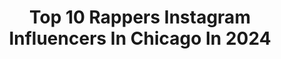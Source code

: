 ---
title: Top 10 Rappers Instagram Influencers In Chicago In 2024
description: >-
  Find top rappers Instagram influencers in Chicago in 2024. Most popular hashtags: #rapper #chicago #rap #explorepage.
platform: Instagram
hits: 52
text_top: See the top-rated Instagram profiles on inBeat.
text_bottom: Our platform holds 52 Instagram influencers like this in Chicago, United States for you to pitch.
profiles:
  - username: "mattmuse12"
    fullname: >-
      Matt Muse
    bio: >-
      #TeamNeverStop rapper, souf side chicago, hair getting longer 👇🏾Stream ROCKIN & BRIDGES on all platforms
    location: "United States"
    followers: 8105
    engagement: 875
    commentsToLikes: 0.083845
    id: ck55q12ixbv080i110b99lmzx
    verified: false
    hashtags: "#december21st, #whitesox, #shapackpartners, #powers"
  - username: "natethedonn"
    fullname: >-
      Nathan Delva
    bio: >-
      MIA | LA📍🇭🇹| mgmt: @cgemtalent | @NovaMEN Ambassador|God 1st| NUPE ♦️|CEO of @envisionapparel_ LONG LIVE OTIS ANDERSON🕊
    location: "United States"
    followers: 57915
    engagement: 384
    commentsToLikes: 0.029653
    id: ckxlenbox87x50j23kzcwmx57
    verified: false
    hashtags: "#atlanta, #socal, #newmusic, #producer"
  - username: "flee_kay"
    fullname: >-
      OG KK
    bio: >-
      Rapper | Sneaker Enthusiast | Song Writer Sneaker Page @fleekickzcustoms 🚯 Business Inquiries: sluglifeent@gmail.com #17 OUT NOW 🥳
    location: "United States"
    followers: 7642
    engagement: 430
    commentsToLikes: 0.266109
    id: ckap7wjq2lvl60i78hnzu7aro
    verified: false
    hashtags: "#florida, #nike, #instamood, #explorepage"
  - username: "mrwilliamcruse"
    fullname: >-
      Sir Cruse
    bio: >-
      MAIN PAGE @realsircruse ✊🏾🌊🦜⭐️
    location: "United States"
    followers: 43635
    engagement: 627
    commentsToLikes: 0.017167
    id: ck5c6ekj559zm0i11030vuue0
    verified: false
    hashtags: "#barber, #muscles, #tiktok, #chicagosalon"
  - username: "aintyoudevo"
    fullname: >-
      J.Devo
    bio: >-
      Lyrical Lawyer Certified Mediator Northwestern Pritzker Law Alumna 👩🏽‍⚖️ ΔΣΘ | PYR🔺MID | UIUC Alumna | ChicaGOAT📍
    location: "United States"
    followers: 7608
    engagement: 854
    commentsToLikes: 0.117625
    id: ckap55nivab1l0i788909innc
    verified: false
    hashtags: "#blacklawyersmatter, #chicago, #rap, #music"
  - username: "itslildurk2x"
    fullname: >-
      Lil Durk Fan Page
    bio: >-
      Post snippets, pictures, and videos of my favorite artist🥵
    location: "United States"
    followers: 30939
    engagement: 227
    commentsToLikes: 0.011486
    id: ck0u0r43uuof80i197bkc6rxu
    verified: false
    hashtags: "#durkioworld, #rapper, #explore, #explorerpage"
  - username: "katarina.arriaga.music"
    fullname: >-
      Katarina Arriaga
    bio: >-
      Dedicated to my craft & spreading love to my community•VivaMexico•Check out my blog and merchandise! 👇 “The Letter” OUT NOW
    location: "United States"
    followers: 15168
    engagement: 1144
    commentsToLikes: 0.074796
    id: ck6u433xo1err0j7199makhlw
    verified: false
    hashtags: "#dallashiphop, #miamihiphop, #femalerapper, #independentwoman"
  - username: "gianniblu"
    fullname: >-
      Gianni Blu
    bio: >-
      🌎DJ | Producer | Songwriter | 🇮🇹/🇻🇪/🇭🇹 📧 MGMT: Scott@GianniBlu.com 📬 BOOKINGS: Jeremy@royalesociety.com / Management@GianniBlu.com
    location: "United States"
    followers: 107914
    engagement: 46
    commentsToLikes: 0.031345
    id: ck15rzt7baiv60i19rbn6ef56
    verified: true
    hashtags: "#e11evenmiami, #djlife, #gianniblu, #techhouse"
  - username: "tarhondajay"
    fullname: >-
      I am Ta'Rhonda Jones
    bio: >-
      Chicago’s daughter but I’m GOD’s Sun too! Actress/Producer/Director/Rapper/Philanthropist/ MasterChef Champ💫President of @blackvillagefoundation
    location: "United States"
    followers: 721060
    engagement: 58
    commentsToLikes: 0.012525
    id: ck0tx7s76i54x0i19oet7wh1z
    verified: true
    hashtags: "#foodblogger, #ittakesavillage, #perfecttiming, #onstrike"
  - username: "superwillie"
    fullname: >-
      Willie Holmes
    bio: >-
      Master coach @SÍCLO 🚴🏿 Been some places, learned some things, changed some lives 🏋🏿‍♂️ @campfuga @opt1models Chicago Get sum Willpowered-ness 📍🇲🇽
    location: "United States"
    followers: 19513
    engagement: 347
    commentsToLikes: 0.045716
    id: ck5q7rdyg2s4w0i11kv9z8umn
    verified: false
    hashtags: "#superwillie, #tulumbeach, #tulummexico, #campfuga"
---